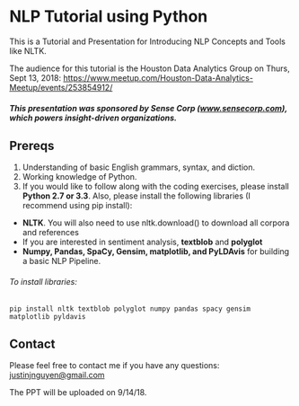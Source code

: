 # NLP Tutorial using Python 
This is a Tutorial and Presentation for Introducing NLP Concepts and Tools like NLTK.

The audience for this tutorial is the Houston Data Analytics Group on Thurs, Sept 13, 2018:
https://www.meetup.com/Houston-Data-Analytics-Meetup/events/253854912/

##### This presentation was sponsored by Sense Corp (www.sensecorp.com), which powers insight-driven organizations.

## Prereqs
1. Understanding of basic English grammars, syntax, and diction.
2. Working knowledge of Python.  
3. If you would like to follow along with the coding exercises, please install **Python 2.7 or 3.3**.  Also, please install the following libraries (I recommend using pip install):
* **NLTK**.  You will also need to use nltk.download() to download all corpora and references
* If you are interested in sentiment analysis, **textblob** and **polyglot**
* **Numpy, Pandas, SpaCy, Gensim, matplotlib, and PyLDAvis** for building a basic NLP Pipeline.
###### To install libraries:
    pip install nltk textblob polyglot numpy pandas spacy gensim matplotlib pyldavis

## Contact
Please feel free to contact me if you have any questions: justinjnguyen@gmail.com

The PPT will be uploaded on 9/14/18.
